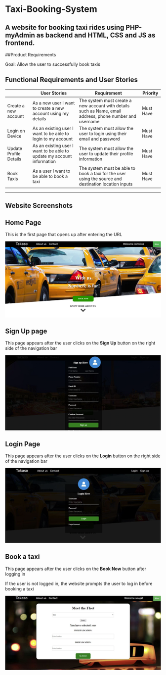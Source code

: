 # Taxi-Booking-System
## A website for booking taxi rides using PHP-myAdmin as backend and HTML, CSS and JS as frontend.

##Product Requirements

Goal: Allow the user to successfully book taxis

## Functional Requirements and User Stories

||User Stories|Requirement|Priority|
|---|---|---|---|
|Create a new account|As a new user I want to create a new account using my details|The system must create a new account with details such as Name, email address, phone number and username|Must Have|
|Login on Device|As an existing user I want to be able to login to my account|The system must allow the user to login using their email and password|Must Have|
|Update Profile Details|As an existing user I want to be able to update my account information|The system must allow the user to update their profile information|Must Have|
|Book Taxis|As a user I want to be able to book a taxi|The system must be able to book a taxi for the user using the source and destination location inputs|Must Have|

---

## Website Screenshots

## Home Page

This is the first page that opens up after entering the URL

![Capture](https://github.com/KalpakGaonkar/Taxi-Booking-System/blob/master/website_images/Capture.PNG)

## Sign Up page

This page appears after the user clicks on the **Sign Up** button on the right side of the navigation bar

![alt text](https://github.com/KalpakGaonkar/Taxi-Booking-System/blob/master/website_images/Signup.png)

## Login Page

This page appears after the user clicks on the **Login** button on the right side of the navigation bar

![alt text](https://github.com/KalpakGaonkar/Taxi-Booking-System/blob/master/website_images/Login.png)

## Book a taxi

This page appears after the user clicks on the **Book Now** button after logging in

If the user is not logged in, the website prompts the user to log in before booking a taxi

![alt text](https://github.com/KalpakGaonkar/Taxi-Booking-System/blob/master/website_images/User_booking.png)
